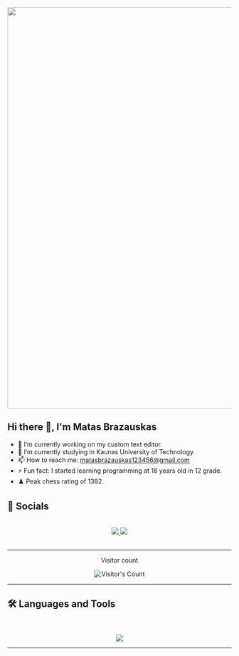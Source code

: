 <img src="https://user-images.githubusercontent.com/74038190/212747903-e9bdf048-2dc8-41f9-b973-0e72ff07bfba.gif" width="900">

## Hi there 👋, I'm Matas Brazauskas

- 🔭 I’m currently working on my custom text editor.
- 🌱 I’m currently studying in Kaunas University of Technology.
- 📫 How to reach me: matasbrazauskas123456@gmail.com
- ⚡ Fun fact: I started learning programming at 18 years old in 12 grade.
- ♟️ Peak chess rating of 1382.

## :raised_hands: Socials 
<br>
<div align="center">
  <a href="https://www.linkedin.com/in/matas-brazauskas-58a521335/"</a>
    <img src="https://img.shields.io/badge/LinkedIn-0077B5?style=for-the-badge&logo=linkedin&logoColor=white" target="_blank" />
  </a>
  <a href = "https://leetcode.com/u/xXTheBigGunXx/" <a/>
    <img src="https://img.shields.io/badge/LeetCode-FFA116?style=for-the-badge&logo=leetcode&logoColor=black" target="_blank"/>
  </a>
</div>
</br>

<hr>
<div align="center"> 
  <p>Visitor count</p>
  <img src="https://profile-counter.glitch.me/{USERNAME}/count.svg" alt="Visitor's Count" />
</div>
<hr>

## 🛠️ Languages and Tools
<br>
<p align="center">
  <img src="https://skillicons.dev/icons?i=cpp,cs,dotnet,c,js,html,css,blender,matlab,git" />
</p>
<hr>

